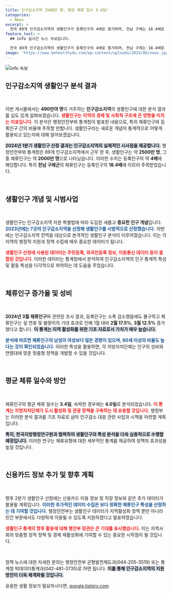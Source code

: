 ```yaml
---
title: 인구감소지역 2500만 명, 평균 체류 일수 3.4일!
categories:
  - News
excerpt: >
  전국 89개 인구감소지역의 생활인구가 등록인구의 4배로 증가하며, 전남 구례는 18.4배로 눈길을 끌고 있다. 이번 분석 결과는 지역 활성화 정책 수립에 활용될 예정이다.
feature_text: >
  ## info 실시간 뉴스 속보입니다.

  전국 89개 인구감소지역의 생활인구가 등록인구의 4배로 증가하며, 전남 구례는 18.4배로 눈길을 끌고 있다. 이번 분석 결과는 지역 활성화 정책 수립에 활용될 예정이다.
image: 'https://www.behealthy4u.com/wp-content/uploads/2024/06/news.jpg'
---
```


<p><img src="https://www.behealthy4u.com/wp-content/uploads/2024/06/news.jpg" alt="info 속보" /></p>

<h2 data-ke-size="size26">인구감소지역 생활인구 분석 결과</h2>

<p data-ke-size="size16">&nbsp;</p>

<p>이번 게시물에서는 <strong>490만여 명</strong>이 거주하는 <strong>인구감소지역</strong>의 생활인구에 대한 분석 결과를 심도 있게 살펴보겠습니다. <b><span style="color: #ee2323;">생활인구는 지역의 경제 및 사회적 구조에 큰 영향을 미치는 지표입니다.</span></b> 이 분석은 행정안전부와 통계청이 발표한 내용으로, 특히 체류인구와 등록인구 간의 비율에 주목할 만합니다. 생활인구라는 새로운 개념이 통계적으로 어떻게 활용되고 있는지에 대해 알아보겠습니다.</p>

<p><b><span style="background-color: #21538527;">2024년 1분기 생활인구 산정 결과는 인구감소지역의 실제적인 시사점을 제공합니다.</span></b> 행정안전부와 통계청은 89개 인구감소지역에서 근무 한 후, 생활인구는 약 <strong>2500만 명</strong>, 그 중 체류인구는 약 <strong>2000만 명</strong>으로 나타났습니다. 이러한 수치는 등록인구의 약 <strong>4배</strong>에 해당합니다. 특히 <strong>전남 구례군</strong>의 체류인구는 등록인구의 <strong>18.4배</strong>에 이르러 주목받았습니다.</p>

<p data-ke-size="size16">&nbsp;</p>

<h2 data-ke-size="size26">생활인구 개념 및 시범사업</h2>

<p data-ke-size="size16">&nbsp;</p>

<p>생활인구는 인구감소지역 지원 특별법에 따라 도입된 새롭고 <strong>중요한 인구 개념</strong>입니다. <b><span style="color: #1a5490;">2023년에는 7곳의 인구감소지역을 선정해 생활인구를 시범적으로 산정했습니다.</span></b> 이번에는 인구감소지역 전역을 대상으로 본격적인 생활인구 분석이 이루어졌습니다. 이는 각 지역의 행정적 지원과 정책 수립에 매우 중요한 데이터가 됩니다.</p>

<p><b><span style="color: #ee2323;">생활인구 산정에 사용된 데이터는 주민등록, 외국인등록 정보, 이동통신 데이터 등이 결합된 것입니다.</span></b> 이러한 데이터는 통계청에서 분석하여 인구감소지역의 인구 통계적 특성 및 활동 특성을 다각적으로 파악하는 데 도움을 주었습니다.</p>

<p data-ke-size="size16">&nbsp;</p>

<h2 data-ke-size="size26">체류인구 증가율 및 성비</h2>

<p data-ke-size="size16">&nbsp;</p>

<p><strong>2024년 3월 체류인구</strong>와 관련된 조사 결과, 등록인구는 소폭 감소했음에도 불구하고 체류인구는 설 연휴 및 봄맞이의 기대 효과로 인해 1월 대비 <strong>2월 17.5%</strong>, <strong>3월 12.5%</strong> 증가했다고 합니다. <b><span style="background-color: #21538527;">이 통계는 지역 활성화를 위한 기초 자료로서 가치가 매우 높습니다.</span></b></p>

<p><b><span style="color: #1a5490;">분석에 따르면 체류인구의 남성이 여성보다 많은 경향이 있으며, 60세 이상의 비율도 높다는 것이 확인되었습니다.</span></b> 이러한 특성을 활용하면, 각 지방자치단체는 인구의 성비와 연령대에 맞춘 맞춤형 정책을 개발할 수 있을 것입니다.</p>

<p data-ke-size="size16">&nbsp;</p>

<h2 data-ke-size="size26">평균 체류 일수와 방안</h2>

<p data-ke-size="size16">&nbsp;</p>

<p>체류인구의 평균 체류 일수는 <strong>3.4일</strong>, 숙박한 경우에는 <strong>4.0일</strong>로 분석되었습니다. <b><span style="color: #ee2323;">이 통계는 지방자치단체가 도시 활성화 및 관광 정책을 구축하는 데 유용할 것입니다.</span></b> 행정부는 이러한 분석 결과를 기초 자료로 삼아 인구감소 대응 관련 사업과 시책을 마련할 계획입니다.</p>

<p><b><span style="background-color: #21538527;">특히, 한국지방행정연구원과 협력하여 생활인구의 특성 분석을 더욱 심층적으로 수행할 예정입니다.</span></b> 이러한 연구는 체류유형에 대한 세부적인 통계를 제공하여 정책의 효과성을 높일 것입니다.</p>

<p data-ke-size="size16">&nbsp;</p>

<h2 data-ke-size="size26">신용카드 정보 추가 및 향후 계획</h2>

<p data-ke-size="size16">&nbsp;</p>

<p>향후 2분기 생활인구 산정에는 신용카드 이용 정보 및 직장 정보와 같은 추가 데이터가 활용될 계획입니다. <b><span style="color: #1a5490;">이러한 추가적인 데이터 수집은 보다 정확한 체류인구 특성을 산정하는 데 기여할 것입니다.</span></b> 행정안전부는 생활인구 데이터가 지역활성화 정책 뿐만 아니라 민간 부문에서도 다양하게 이용될 수 있도록 지원하겠다고 발표하였습니다.</p>

<p><b><span style="color: #ee2323;">생활인구 통계의 향후 활용에 대해 행안부 장관은 큰 기대를 표시했습니다.</span></b> 이는 지역사회의 맞춤형 정착 정책 및 경제 재활성화에 기여할 수 있는 중요한 시작점이 될 것입니다.</p>

<p data-ke-size="size16">&nbsp;</p>

<p>정책 뉴스에 대한 자세한 문의는 행정안전부 균형발전제도과(044-205-3519) 또는 통계청 빅데이터통계과(042-481-3735)로 하면 됩니다. <b><span style="background-color: #21538527;">이를 통해 인구감소지역의 지원 방안이 더욱 체계화될 것입니다.</span></b></p>
유용한 생활 정보가 필요하시다면, <a href="https://qoogle.tistory.com" rel="dofollow">qoogle.tistory.com</a>


